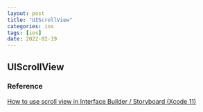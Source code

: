 ```yaml
---
layout: post
title: "UIScrollView"
categories: ios
tags: [ios]
date: 2022-02-19
---
```


## UIScrollView


### Reference
[How to use scroll view in Interface Builder / Storyboard (Xcode 11)](https://fluffy.es/scrollview-storyboard-xcode-11/)  
